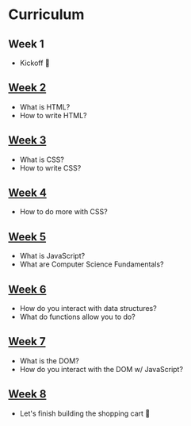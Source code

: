 # Curriculum

## Week 1

- Kickoff 🚀

## [Week 2](./curriculum/week_2.md)

- What is HTML?
- How to write HTML?

## [Week 3](./curriculum/week_3.md)

- What is CSS?
- How to write CSS?

## [Week 4](./curriculum/week_4.md)

- How to do more with CSS?

## [Week 5](./curriculum/week_5.md)

- What is JavaScript?
- What are Computer Science Fundamentals?

## [Week 6](./curriculum/week_6.md)

- How do you interact with data structures?
- What do functions allow you to do?

## [Week 7](./curriculum/week_7.md)

- What is the DOM?
- How do you interact with the DOM w/ JavaScript?

## [Week 8](./curriculum/week_8.md)

- Let's finish building the shopping cart 🛒
